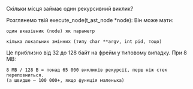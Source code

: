 Скільки місця займає один рекурсивний виклик?

Розглянемо твій execute_node(t_ast_node *node):
Він може мати:

    один вказівник (node) як параметр

    кілька локальних змінних (типу char **argv, int pid, тощо)

Це приблизно від 32 до 128 байт на фрейм у типовому випадку.
При 8 MB:

    8 MB / 128 B = понад 65 000 викликів рекурсії, перш ніж стек переповниться.
    (а швидше — 100 000+, якщо функція маленька)